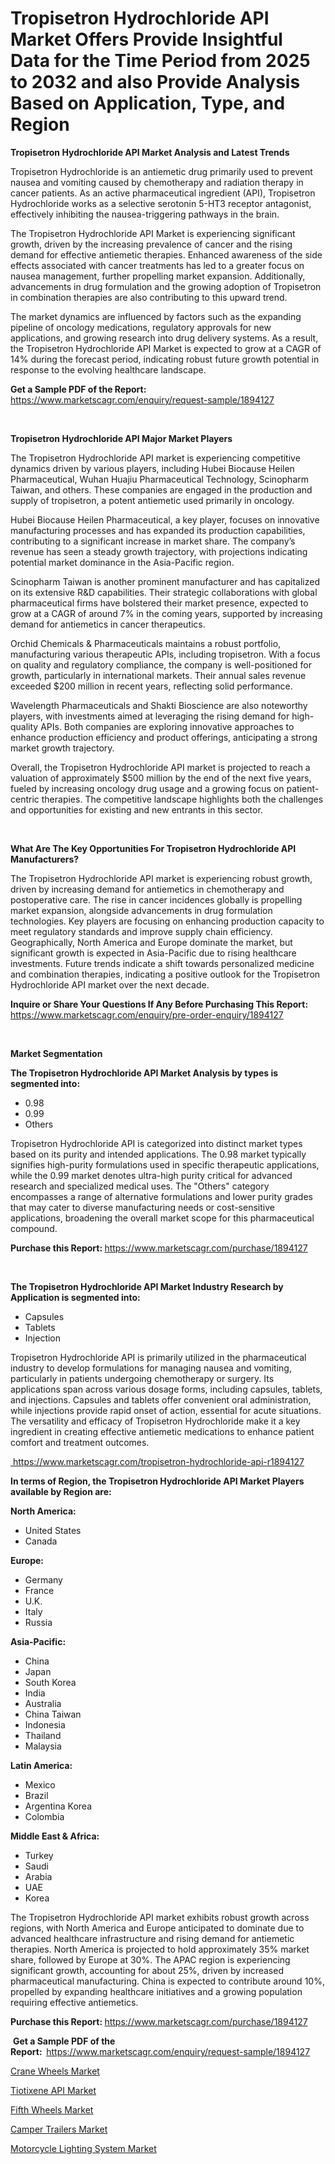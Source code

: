 <p><h1>Tropisetron Hydrochloride API Market Offers Provide Insightful Data for the Time Period from 2025 to 2032 and also Provide Analysis Based on Application, Type, and Region</h1></p><p><strong>Tropisetron Hydrochloride API Market Analysis and Latest Trends</strong></p>
<p><p>Tropisetron Hydrochloride is an antiemetic drug primarily used to prevent nausea and vomiting caused by chemotherapy and radiation therapy in cancer patients. As an active pharmaceutical ingredient (API), Tropisetron Hydrochloride works as a selective serotonin 5-HT3 receptor antagonist, effectively inhibiting the nausea-triggering pathways in the brain.</p><p>The Tropisetron Hydrochloride API Market is experiencing significant growth, driven by the increasing prevalence of cancer and the rising demand for effective antiemetic therapies. Enhanced awareness of the side effects associated with cancer treatments has led to a greater focus on nausea management, further propelling market expansion. Additionally, advancements in drug formulation and the growing adoption of Tropisetron in combination therapies are also contributing to this upward trend.</p><p>The market dynamics are influenced by factors such as the expanding pipeline of oncology medications, regulatory approvals for new applications, and growing research into drug delivery systems. As a result, the Tropisetron Hydrochloride API Market is expected to grow at a CAGR of 14% during the forecast period, indicating robust future growth potential in response to the evolving healthcare landscape.</p></p>
<p><strong>Get a Sample PDF of the Report:&nbsp;</strong> <a href="https://www.marketscagr.com/enquiry/request-sample/1894127?utm_campaign=1920&utm_medium=2&utm_source=Github&utm_content=ia&utm_term=04022025&utm_id=tropisetron-hydrochloride-api">https://www.marketscagr.com/enquiry/request-sample/1894127</a></p>
<p>&nbsp;</p>
<p><strong>Tropisetron Hydrochloride API Major Market Players</strong></p>
<p><p>The Tropisetron Hydrochloride API market is experiencing competitive dynamics driven by various players, including Hubei Biocause Heilen Pharmaceutical, Wuhan Huajiu Pharmaceutical Technology, Scinopharm Taiwan, and others. These companies are engaged in the production and supply of tropisetron, a potent antiemetic used primarily in oncology.</p><p>Hubei Biocause Heilen Pharmaceutical, a key player, focuses on innovative manufacturing processes and has expanded its production capabilities, contributing to a significant increase in market share. The company’s revenue has seen a steady growth trajectory, with projections indicating potential market dominance in the Asia-Pacific region.</p><p>Scinopharm Taiwan is another prominent manufacturer and has capitalized on its extensive R&D capabilities. Their strategic collaborations with global pharmaceutical firms have bolstered their market presence, expected to grow at a CAGR of around 7% in the coming years, supported by increasing demand for antiemetics in cancer therapeutics.</p><p>Orchid Chemicals & Pharmaceuticals maintains a robust portfolio, manufacturing various therapeutic APIs, including tropisetron. With a focus on quality and regulatory compliance, the company is well-positioned for growth, particularly in international markets. Their annual sales revenue exceeded $200 million in recent years, reflecting solid performance.</p><p>Wavelength Pharmaceuticals and Shakti Bioscience are also noteworthy players, with investments aimed at leveraging the rising demand for high-quality APIs. Both companies are exploring innovative approaches to enhance production efficiency and product offerings, anticipating a strong market growth trajectory.</p><p>Overall, the Tropisetron Hydrochloride API market is projected to reach a valuation of approximately $500 million by the end of the next five years, fueled by increasing oncology drug usage and a growing focus on patient-centric therapies. The competitive landscape highlights both the challenges and opportunities for existing and new entrants in this sector.</p></p>
<p>&nbsp;</p>
<p><strong>What Are The Key Opportunities For Tropisetron Hydrochloride API Manufacturers?</strong></p>
<p><p>The Tropisetron Hydrochloride API market is experiencing robust growth, driven by increasing demand for antiemetics in chemotherapy and postoperative care. The rise in cancer incidences globally is propelling market expansion, alongside advancements in drug formulation technologies. Key players are focusing on enhancing production capacity to meet regulatory standards and improve supply chain efficiency. Geographically, North America and Europe dominate the market, but significant growth is expected in Asia-Pacific due to rising healthcare investments. Future trends indicate a shift towards personalized medicine and combination therapies, indicating a positive outlook for the Tropisetron Hydrochloride API market over the next decade.</p></p>
<p><strong>Inquire or Share Your Questions If Any Before Purchasing This Report:</strong> <a href="https://www.marketscagr.com/enquiry/pre-order-enquiry/1894127?utm_campaign=1920&utm_medium=2&utm_source=Github&utm_content=ia&utm_term=04022025&utm_id=tropisetron-hydrochloride-api">https://www.marketscagr.com/enquiry/pre-order-enquiry/1894127</a></p>
<p>&nbsp;</p>
<p><strong>Market Segmentation</strong></p>
<p><strong>The Tropisetron Hydrochloride API Market Analysis by types is segmented into:</strong></p>
<p><ul><li>0.98</li><li>0.99</li><li>Others</li></ul></p>
<p><p>Tropisetron Hydrochloride API is categorized into distinct market types based on its purity and intended applications. The 0.98 market typically signifies high-purity formulations used in specific therapeutic applications, while the 0.99 market denotes ultra-high purity critical for advanced research and specialized medical uses. The "Others" category encompasses a range of alternative formulations and lower purity grades that may cater to diverse manufacturing needs or cost-sensitive applications, broadening the overall market scope for this pharmaceutical compound.</p></p>
<p><strong>Purchase this Report:&nbsp;</strong><a href="https://www.marketscagr.com/purchase/1894127?utm_campaign=1920&utm_medium=2&utm_source=Github&utm_content=ia&utm_term=04022025&utm_id=tropisetron-hydrochloride-api">https://www.marketscagr.com/purchase/1894127</a></p>
<p>&nbsp;</p>
<p><strong>The Tropisetron Hydrochloride API Market Industry Research by Application is segmented into:</strong></p>
<p><ul><li>Capsules</li><li>Tablets</li><li>Injection</li></ul></p>
<p><p>Tropisetron Hydrochloride API is primarily utilized in the pharmaceutical industry to develop formulations for managing nausea and vomiting, particularly in patients undergoing chemotherapy or surgery. Its applications span across various dosage forms, including capsules, tablets, and injections. Capsules and tablets offer convenient oral administration, while injections provide rapid onset of action, essential for acute situations. The versatility and efficacy of Tropisetron Hydrochloride make it a key ingredient in creating effective antiemetic medications to enhance patient comfort and treatment outcomes.</p></p>
<p><a href="https://www.marketscagr.com/tropisetron-hydrochloride-api-r1894127?utm_campaign=1920&utm_medium=2&utm_source=Github&utm_content=ia&utm_term=04022025&utm_id=tropisetron-hydrochloride-api">&nbsp;https://www.marketscagr.com/tropisetron-hydrochloride-api-r1894127</a></p>
<p><strong>In terms of Region, the Tropisetron Hydrochloride API Market Players available by Region are:</strong></p>
<p>
    <p> <strong> North America: </strong>
        <ul>
            <li>United States</li>
            <li>Canada</li>
        </ul>
        </p> 
    <p> <strong> Europe: </strong>
        <ul>
            <li>Germany</li>
            <li>France</li>
            <li>U.K.</li>
            <li>Italy</li>
            <li>Russia</li>
        </ul>
        </p> 
    <p> <strong> Asia-Pacific: </strong>
        <ul>
            <li>China</li>
            <li>Japan</li>
            <li>South Korea</li>
            <li>India</li>
            <li>Australia</li>
            <li>China Taiwan</li>
            <li>Indonesia</li>
            <li>Thailand</li>
            <li>Malaysia</li>
        </ul>
        </p> 
    <p> <strong> Latin America: </strong>
        <ul>
            <li>Mexico</li>
            <li>Brazil</li>
            <li>Argentina Korea</li>
            <li>Colombia</li>
        </ul>
        </p> 
    <p> <strong> Middle East & Africa: </strong>
        <ul>
            <li>Turkey</li>
            <li>Saudi</li>
            <li>Arabia</li>
            <li>UAE</li>
            <li>Korea</li>
        </ul>
    </p>
    </p>
<p><p>The Tropisetron Hydrochloride API market exhibits robust growth across regions, with North America and Europe anticipated to dominate due to advanced healthcare infrastructure and rising demand for antiemetic therapies. North America is projected to hold approximately 35% market share, followed by Europe at 30%. The APAC region is experiencing significant growth, accounting for about 25%, driven by increased pharmaceutical manufacturing. China is expected to contribute around 10%, propelled by expanding healthcare initiatives and a growing population requiring effective antiemetics.</p></p>
<p><strong>Purchase this Report: </strong><a href="https://www.marketscagr.com/purchase/1894127?utm_campaign=1920&utm_medium=2&utm_source=Github&utm_content=ia&utm_term=04022025&utm_id=tropisetron-hydrochloride-api">https://www.marketscagr.com/purchase/1894127</a></p>
<p>&nbsp;<strong>Get a Sample PDF of the Report:&nbsp;&nbsp;</strong><a href="https://www.marketscagr.com/enquiry/request-sample/1894127?utm_campaign=1920&utm_medium=2&utm_source=Github&utm_content=ia&utm_term=04022025&utm_id=tropisetron-hydrochloride-api">https://www.marketscagr.com/enquiry/request-sample/1894127</a></p>
<p><strong></strong></p>
<p><p><a href="https://www.linkedin.com/pulse/in-depth-analysis-crane-wheels-market-2025-2032-dynamics-4dqqe?utm_campaign=1920&utm_medium=2&utm_source=Github&utm_content=ia&utm_term=04022025&utm_id=tropisetron-hydrochloride-api">Crane Wheels Market</a></p><p><a href="https://github.com/ChiragRP21/Market-Research-Report-List-7/blob/main/tiotixene-api-market.md?utm_campaign=1920&utm_medium=2&utm_source=Github&utm_content=ia&utm_term=04022025&utm_id=tropisetron-hydrochloride-api">Tiotixene API Market</a></p><p><a href="https://www.linkedin.com/pulse/future-growth-fifth-wheels-market-projected-141-cagr-kpt7e?utm_campaign=1920&utm_medium=2&utm_source=Github&utm_content=ia&utm_term=04022025&utm_id=tropisetron-hydrochloride-api">Fifth Wheels Market</a></p><p><a href="https://www.linkedin.com/pulse/latest-trends-camper-trailers-market-strong-growth-competition-anube?utm_campaign=1920&utm_medium=2&utm_source=Github&utm_content=ia&utm_term=04022025&utm_id=tropisetron-hydrochloride-api">Camper Trailers Market</a></p><p><a href="https://www.linkedin.com/pulse/motorcycle-lighting-system-market-size-projected-grow-cagr-kjt3e?utm_campaign=1920&utm_medium=2&utm_source=Github&utm_content=ia&utm_term=04022025&utm_id=tropisetron-hydrochloride-api">Motorcycle Lighting System Market</a></p></p>